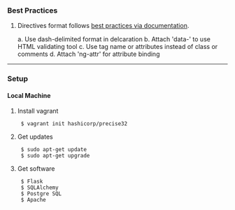 ### Best Practices

1. Directives format follows [best practices via documentation](https://docs.angularjs.org/guide/directive). 

	a. Use dash-delimited format in delcaration
	b. Attach 'data-' to use HTML validating tool
	c. Use tag name or attributes instead of class or comments
	d. Attach 'ng-attr' for attribute binding

---

### Setup

#### Local Machine 

1. Install vagrant

		$ vagrant init hashicorp/precise32
		
2. Get updates

		$ sudo apt-get update
		$ sudo apt-get upgrade

3. Get software

		$ Flask
		$ SQLAlchemy
		$ Postgre SQL
		$ Apache
